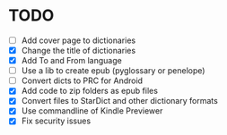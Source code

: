 # TODO
- [ ] Add cover page to dictionaries
- [X] Change the title of dictionaries		
- [X] Add To and From language
- [ ] Use a lib to create epub (pyglossary or penelope)
- [ ] Convert dicts to PRC for Android
- [x] Add code to zip folders as epub files
- [X] Convert files to StarDict and other dictionary formats
- [X] Use commandline of Kindle Previewer
- [X] Fix security issues
